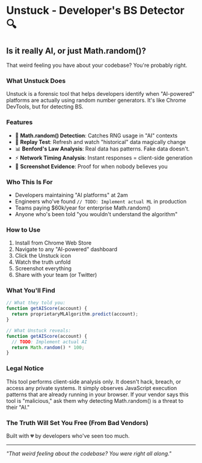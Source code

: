 # Unstuck - Developer's BS Detector 🔍

## Is it really AI, or just Math.random()?

That weird feeling you have about your codebase? You're probably right.

### What Unstuck Does

Unstuck is a forensic tool that helps developers identify when "AI-powered" platforms are actually using random number generators. It's like Chrome DevTools, but for detecting BS.

### Features

- 🎲 **Math.random() Detection**: Catches RNG usage in "AI" contexts
- 🔄 **Replay Test**: Refresh and watch "historical" data magically change
- 📊 **Benford's Law Analysis**: Real data has patterns. Fake data doesn't.
- ⚡ **Network Timing Analysis**: Instant responses = client-side generation
- 📸 **Screenshot Evidence**: Proof for when nobody believes you

### Who This Is For

- Developers maintaining "AI platforms" at 2am
- Engineers who've found `// TODO: Implement actual ML` in production
- Teams paying $60k/year for enterprise Math.random()
- Anyone who's been told "you wouldn't understand the algorithm"

### How to Use

1. Install from Chrome Web Store
2. Navigate to any "AI-powered" dashboard
3. Click the Unstuck icon
4. Watch the truth unfold
5. Screenshot everything
6. Share with your team (or Twitter)

### What You'll Find

```javascript
// What they told you:
function getAIScore(account) {
  return proprietaryMLAlgorithm.predict(account);
}

// What Unstuck reveals:
function getAIScore(account) {
  // TODO: Implement actual AI
  return Math.random() * 100;
}
```

### Legal Notice

This tool performs client-side analysis only. It doesn't hack, breach, or access any private systems. It simply observes JavaScript execution patterns that are already running in your browser. If your vendor says this tool is "malicious," ask them why detecting Math.random() is a threat to their "AI."

### The Truth Will Set You Free (From Bad Vendors)

Built with 💔 by developers who've seen too much.

---

*"That weird feeling about the codebase? You were right all along."*